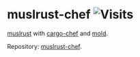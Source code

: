 # muslrust-chef ![Visits](https://nkvnu62257.execute-api.ap-south-1.amazonaws.com/production?repo=muslrust-chef)

[muslrust](https://github.com/clux/muslrust) with [cargo-chef](https://github.com/LukeMathWalker/cargo-chef) and [mold](https://github.com/rui314/mold).

Repository: [muslrust-chef](https://hub.docker.com/r/t348575/muslrust-chef).